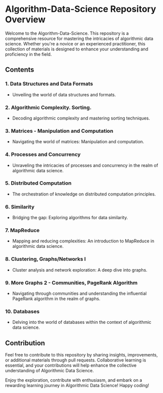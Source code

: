 # Algorithm-Data-Science Repository Overview

Welcome to the Algorithm-Data-Science. This repository is a comprehensive resource for mastering the intricacies of algorithmic data science. Whether you're a novice or an experienced practitioner, this collection of materials is designed to enhance your understanding and proficiency in the field.

## Contents
### 1. Data Structures and Data Formats
- Unveiling the world of data structures and formats.

### 2. Algorithmic Complexity. Sorting.
- Decoding algorithmic complexity and mastering sorting techniques.

### 3. Matrices - Manipulation and Computation
- Navigating the world of matrices: Manipulation and computation.

### 4. Processes and Concurrency
- Unraveling the intricacies of processes and concurrency in the realm of algorithmic data science.

### 5. Distributed Computation
- The orchestration of knowledge on distributed computation principles.

### 6. Similarity
- Bridging the gap: Exploring algorithms for data similarity.

### 7. MapReduce
- Mapping and reducing complexities: An introduction to MapReduce in algorithmic data science.

### 8. Clustering, Graphs/Networks I
- Cluster analysis and network exploration: A deep dive into graphs.

### 9. More Graphs 2 - Communities, PageRank Algorithm
- Navigating through communities and understanding the influential PageRank algorithm in the realm of graphs.

### 10. Databases
- Delving into the world of databases within the context of algorithmic data science.

## Contribution

Feel free to contribute to this repository by sharing insights, improvements, or additional materials through pull requests. Collaborative learning is essential, and your contributions will help enhance the collective understanding of Algorithmic Data Science.

Enjoy the exploration, contribute with enthusiasm, and embark on a rewarding learning journey in Algorithmic Data Science! Happy coding!
